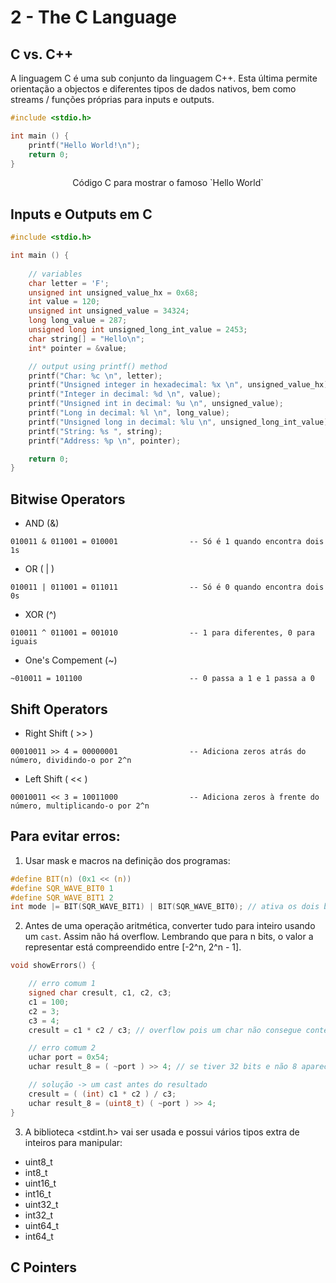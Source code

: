 # 2 - The C Language

## C vs. C++

A linguagem C é uma sub conjunto da linguagem C++. Esta última permite orientação a objectos e diferentes tipos de dados nativos, bem como streams / funções próprias para inputs e outputs.

```c
#include <stdio.h>

int main () {
    printf("Hello World!\n");
    return 0;
}
```
<p align = "center">Código C para mostrar o famoso `Hello World`</p>

## Inputs e Outputs em C

```c
#include <stdio.h>

int main () {
    
    // variables
    char letter = 'F';
    unsigned int unsigned_value_hx = 0x68;
    int value = 120;
    unsigned int unsigned_value = 34324;
    long long_value = 287;
    unsigned long int unsigned_long_int_value = 2453;
    char string[] = "Hello\n";
    int* pointer = &value;

    // output using printf() method
    printf("Char: %c \n", letter);
    printf("Unsigned integer in hexadecimal: %x \n", unsigned_value_hx);
    printf("Integer in decimal: %d \n", value);
    printf("Unsigned int in decimal: %u \n", unsigned_value);
    printf("Long in decimal: %l \n", long_value);
    printf("Unsigned long in decimal: %lu \n", unsigned_long_int_value);
    printf("String: %s ", string);
    printf("Address: %p \n", pointer);

    return 0;
}
```

## Bitwise Operators

- AND (&)

```note
010011 & 011001 = 010001                -- Só é 1 quando encontra dois 1s
```

- OR ( | )

```note
010011 | 011001 = 011011                -- Só é 0 quando encontra dois 0s
```

- XOR (^)

```note
010011 ^ 011001 = 001010                -- 1 para diferentes, 0 para iguais
```

- One's Compement (~)

```note
~010011 = 101100                        -- 0 passa a 1 e 1 passa a 0
```

## Shift Operators

- Right Shift ( >> )

```note
00010011 >> 4 = 00000001                -- Adiciona zeros atrás do número, dividindo-o por 2^n
```

- Left Shift ( << )

```note
00010011 << 3 = 10011000                -- Adiciona zeros à frente do número, multiplicando-o por 2^n
```

## Para evitar erros:

1. Usar mask e macros na definição dos programas:

```c
#define BIT(n) (0x1 << (n))
#define SQR_WAVE_BIT0 1
#define SQR_WAVE_BIT1 2
int mode |= BIT(SQR_WAVE_BIT1) | BIT(SQR_WAVE_BIT0); // ativa os dois bits menos significativos
```

2. Antes de uma operação aritmética, converter tudo para inteiro usando um `cast`. Assim não há overflow. Lembrando que para n bits, o valor a representar está compreendido entre [-2^n, 2^n - 1]. <br>

```c
void showErrors() {

    // erro comum 1
    signed char cresult, c1, c2, c3;
    c1 = 100;
    c2 = 3;
    c3 = 4;
    cresult = c1 * c2 / c3; // overflow pois um char não consegue conter 400

    // erro comum 2
    uchar port = 0x54;
    uchar result_8 = ( ~port ) >> 4; // se tiver 32 bits e não 8 aparecerá FFs em vez de 00s

    // solução -> um cast antes do resultado
    cresult = ( (int) c1 * c2 ) / c3;
    uchar result_8 = (uint8_t) ( ~port ) >> 4;
}
```

3. A biblioteca <stdint.h> vai ser usada e possui vários tipos extra de inteiros para manipular:

- uint8_t
- int8_t
- uint16_t
- int16_t
- uint32_t
- int32_t
- uint64_t
- int64_t

## C Pointers

